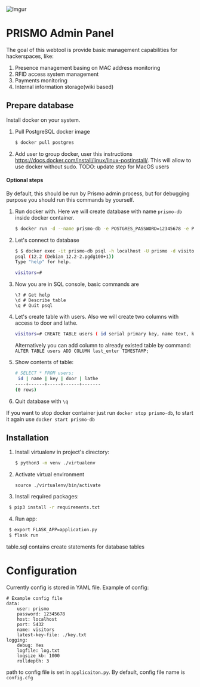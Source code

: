 ![Imgur](https://i.imgur.com/V2k2seh.png)

PRISMO Admin Panel
===================

The goal of this webtool is provide basic management capabilities for hackerspaces, like:

1. Presence management basing on MAC address monitoring
2. RFID access system management
3. Payments monitoring
4. Internal information storage(wiki based)

## Prepare database

Install docker on your system. 

1. Pull PostgreSQL docker image

   ```bash
   $ docker pull postgres
   ```

2. Add user to group docker, user this instructions https://docs.docker.com/install/linux/linux-postinstall/. This will allow to use docker without sudo. TODO: update step for MacOS users

#### Optional steps

By default, this should be run by Prismo admin process, but for debugging purpose you should run this commands by yourself.

1. Run docker with. Here we will create database with name `prismo-db` inside docker container.

   ```bash
   $ docker run -d --name prismo-db -e POSTGRES_PASSWORD=12345678 -e POSTGRES_DB=visitors -e POSTGRES_USER=prismo -p 5432:5432 -v $(pwd)/data:/var/lib/postgresql/data postgres
   ```

2. Let's connect to database

   ```bash
   $ $ docker exec -it prismo-db psql -h localhost -U prismo -d visitors
   psql (12.2 (Debian 12.2-2.pgdg100+1))
   Type "help" for help.
   
   visitors=# 
   ```

3. Now you are in SQL console, basic commands are

   ```
   \? # Get help
   \d # Describe table
   \q # Quit psql
   ```

4. Let's create table with users. Also we will create two columns with access to door and lathe.

   ```bash
   visitors=# CREATE TABLE users ( id serial primary key, name text, key text, last_enter timestamp, door boolean, lathe boolean);
   ```
   Alternatively you can add column to already existed table by command: `ALTER TABLE users ADD COLUMN last_enter TIMESTAMP;` 

5. Show contents of table:

   ```bash
   # SELECT * FROM users;
    id | name | key | door | lathe 
   ----+------+-----+------+-------
   (0 rows)
   ```

6. Quit database with `\q`

If you want to stop docker container just run `docker stop prismo-db`, to start it again use `docker start prismo-db`

## Installation

1. Install virtualenv in project's directory:
	```sh
    $ python3 -m venv ./virtualenv
   ```
   
2. Activate virtual environment
	
   ```
   source ./virtualenv/bin/activate
   ```
   
3. Install required packages:

  ```sh
   $ pip3 install -r requirements.txt
  ```

4. Run app:
  ```sh
   $ export FLASK_APP=application.py 
   $ flask run
  ```
  table.sql contains create statements for database tables

Configuration
=============

Currently config is stored in YAML file. Example of config:

```
# Example config file
data:
    user: prismo
    password: 12345678 
    host: localhost
    port: 5432
    name: visitors
    latest-key-file: ./key.txt
logging:
    debug: Yes
    logfile: log.txt
    logsize_kb: 1000
    rolldepth: 3
```

path to config file is set in `applicaiton.py`. By default, config file name is `config.cfg`

